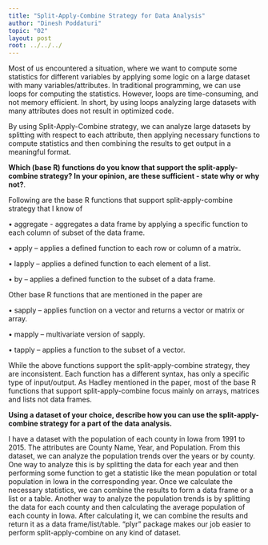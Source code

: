 ```yaml
---
title: "Split-Apply-Combine Strategy for Data Analysis"
author: "Dinesh Poddaturi"
topic: "02"
layout: post
root: ../../../
---
```

Most of us encountered a situation, where we want to compute some statistics for different variables by applying some logic on 
a large dataset with many variables/attributes. In traditional programming, we can use loops for computing the statistics. 
However, loops are time-consuming, and not memory efficient. In short, by using loops analyzing large datasets with many attributes 
does not result in optimized code. 

By using Split-Apply-Combine strategy, we can analyze large datasets by splitting with respect to each attribute, 
then applying necessary functions to compute statistics and then combining the results to get output in a meaningful format.

 **Which (base R) functions do you know that support the split-apply-combine strategy? In your opinion, are these sufficient - state why or why not?**.

Following are the base R functions that support split-apply-combine strategy that I know of
 
•	aggregate -  aggregates a data frame by applying a specific function to each column of subset of the data frame.

•	apply – applies a defined function to each row or column of a matrix.

•	lapply – applies a defined function to each element of a list.

•	by – applies a defined function to the subset of a data frame. 

Other base R functions that are mentioned in the paper are 

•	sapply – applies function on a vector and returns a vector or matrix or array.

•	mapply – multivariate version of sapply.

•	tapply – applies a function to the subset of a vector.

While the above functions support the split-apply-combine strategy, they are inconsistent. Each function has a different syntax, has only a specific type of input/output. As Hadley mentioned in the paper, most of the base R functions that support split-apply-combine focus mainly on arrays, matrices and lists not data frames. 

**Using a dataset of your choice, describe how you can use the split-apply-combine strategy for a part of the data analysis.**

I have a dataset with the population of each county in Iowa from 1991 to 2015. The attributes are County Name, Year, and Population. From this dataset, we can analyze the population trends over the years or by county. One way to analyze this is by splitting the data for each year and then performing some function to get a statistic like the mean population or total population in Iowa in the corresponding year. Once we calculate the necessary statistics, we can combine the results to form a data frame or a list or a table. Another way to analyze the population trends is by splitting the data for each county and then calculating the average population of each county in Iowa. After calculating it, we can combine the results and return it as a data frame/list/table. “plyr” package makes our job easier to perform split-apply-combine on any kind of dataset.
